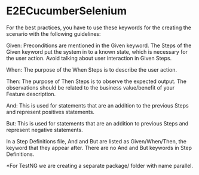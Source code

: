 # E2ECucumberSelenium

For the best practices, you have to use these keywords for the creating the scenario with the following guidelines:

Given: Preconditions are mentioned in the Given keyword. The Steps of the Given keyword put the system in to a known state, which is necessary for the user action. Avoid talking about user interaction in Given Steps.

When: The purpose of the When Steps is to describe the user action.

Then: The purpose of Then Steps is to observe the expected output. The observations should be related to the business value/benefit of your Feature description.

 And: This is used for statements that are an addition to the previous Steps and represent positives statements.

But: This is used for statements that are an addition to previous Steps and represent negative statements.
 
In a Step Definitions file, And and But are listed as Given/When/Then, the keyword that they appear after. There are no And and But keywords in Step Definitions.

*For TestNG we are creating a separate package/ folder with name parallel.
